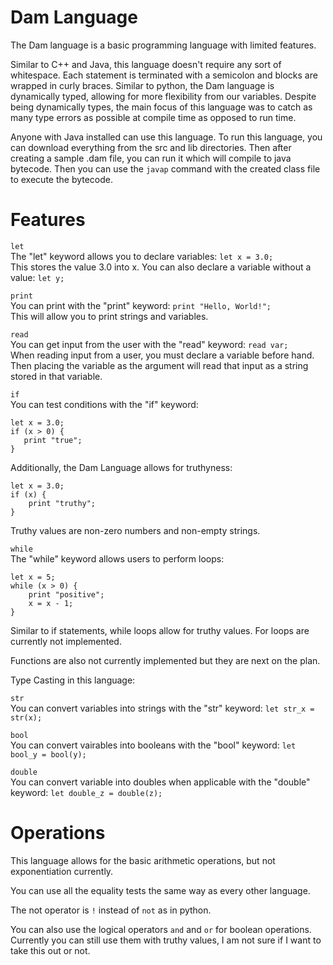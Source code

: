 # Dam Language
The Dam language is a basic programming language with limited features.

Similar to C++ and Java, this language doesn't require any sort of whitespace. Each statement is terminated with a semicolon and blocks are wrapped in curly braces. Similar to python, the Dam language is dynamically typed, allowing for more flexibility from our variables. Despite being dynamically types, the main focus of this language was to catch as many type errors as possible at compile time as opposed to run time.

Anyone with Java installed can use this language. To run this language, you can download everything from the src and lib directories. Then after creating a sample .dam file, you can run it which will compile to java bytecode. Then you can use the `javap` command with the created class file to execute the bytecode. 

# Features

`let`  
The "let" keyword allows you to declare variables: `let x = 3.0;`  
This stores the value 3.0 into x. You can also declare a variable without a value: `let y;`  

`print`  
You can print with the "print" keyword: `print "Hello, World!";`  
This will allow you to print strings and variables.  

`read`  
You can get input from the user with the "read" keyword: `read var;`  
When reading input from a user, you must declare a variable before hand. Then placing the variable as the argument will read that input as a string stored in that variable.  

`if`  
You can test conditions with the "if" keyword:  
```
let x = 3.0;
if (x > 0) {
   print "true"; 
}
```  
Additionally, the Dam Language allows for truthyness:
```
let x = 3.0;
if (x) {
    print "truthy";
}
```  
Truthy values are non-zero numbers and non-empty strings. 

`while`  
The "while" keyword allows users to perform loops:  
```
let x = 5;
while (x > 0) {
    print "positive";
    x = x - 1;
}
```  
Similar to if statements, while loops allow for truthy values. For loops are currently not implemented.

Functions are also not currently implemented but they are next on the plan.

Type Casting in this language:

`str`  
You can convert variables into strings with the "str" keyword: `let str_x = str(x);`  

`bool`  
You can convert vairables into booleans with the "bool" keyword: `let bool_y = bool(y);`  

`double`  
You can convert variable into doubles when applicable with the "double" keyword: `let double_z = double(z);`  

# Operations

This language allows for the basic arithmetic operations, but not exponentiation currently. 

You can use all the equality tests the same way as every other language.

The not operator is `!` instead of `not` as in python. 

You can also use the logical operators `and` and `or` for boolean operations. Currently you can still use them with truthy values, I am not sure if I want to take this out or not.
